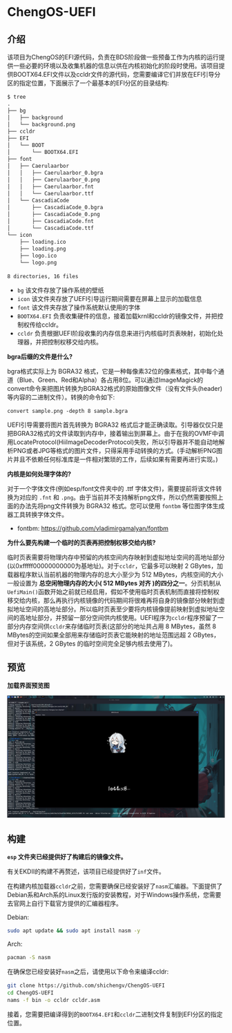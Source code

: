 # ChengOS-UEFI 

## 介绍

该项目为ChengOS的EFI源代码，负责在BDS阶段做一些预备工作为内核的运行提供一些必要的环境以及收集机器的信息以供在内核初始化的阶段时使用。该项目提供BOOTX64.EFI文件以及ccldr文件的源代码，您需要编译它们并放在EFI引导分区的指定位置，下面展示了一个最基本的EFI分区的目录结构:
```
$ tree         
.
├── bg
│   ├── background
│   └── background.png
├── ccldr
├── EFI
│   └── BOOT
│       └── BOOTX64.EFI
├── font
│   ├── Caerulaarbor
│   │   ├── Caerulaarbor_0.bgra
│   │   ├── Caerulaarbor_0.png
│   │   ├── Caerulaarbor.fnt
│   │   └── Caerulaarbor.ttf
│   └── CascadiaCode
│       ├── CascadiaCode_0.bgra
│       ├── CascadiaCode_0.png
│       ├── CascadiaCode.fnt
│       └── CascadiaCode.ttf
└── icon
    ├── loading.ico
    ├── loading.png
    ├── logo.ico
    └── logo.png

8 directories, 16 files
```
- `bg` 该文件存放了操作系统的壁纸
- `icon` 该文件夹存放了UEFI引导运行期间需要在屏幕上显示的加载信息
- `font` 该文件夹存放了操作系统默认使用的字体
- `BOOTX64.EFI` 负责收集硬件的信息，接着加载krnl和ccldr的镜像文件，并把控制权传给ccldr。
- `ccldr` 负责根据UEFI阶段收集的内存信息来进行内核临时页表映射，初始化处理器，并把控制权移交给内核。

**bgra后缀的文件是什么?**

bgra格式实际上为 BGRA32 格式，它是一种每像素32位的像素格式，其中每个通道（Blue、Green、Red和Alpha）各占用8位。可以通过ImageMagick的convert命令来把图片转换为BGRA32格式的原始图像文件（没有文件头(header)等内容的二进制文件）。转换的命令如下:
```
convert sample.png -depth 8 sample.bgra
```
UEFI引导需要将图片首先转换为 BGRA32 格式后才能正确读取。引导器仅仅只是把BGRA32格式的文件读取到内存中，接着输出到屏幕上。由于在我的OVMF中调用LocateProtocol(HiiImageDecoderProtocol)失败，所以引导器并不能自动地解析PNG或者JPG等格式的图片文件，只得采用手动转换的方式。(手动解析PNG图片并且不依赖任何标准库是一件相对繁琐的工作，后续如果有需要再进行实现。)


**内核是如何处理字体的?**

对于一个字体文件(例如esp/font文件夹中的 .ttf 字体文件)，需要提前将该文件转换为对应的 `.fnt` 和 `.png`。由于当前并不支持解析png文件，所以仍然需要按照上面的办法先将png文件转换为 BGRA32 格式。您可以使用 `fontbm` 等位图字体生成器工具转换字体文件。

- fontbm: https://github.com/vladimirgamalyan/fontbm


**为什么要先构建一个临时的页表再把控制权移交给内核?**

临时页表需要将物理内存中预留的内核空间内存映射到虚拟地址空间的高地址部分(以0xfffff00000000000为基地址)。对于`ccldr`，它最多可以映射 2 GBytes，加载器程序默认当前机器的物理内存的总大小至少为 512 MBytes，内核空间的大小一般设置为 **总空闲物理内存的大小( 512 MBytes 对齐 )的四分之一**。分页机制从`UefiMain()`函数开始之前就已经启用，假如不使用临时页表机制而直接将控制权移交给内核，那么再执行内核镜像的代码期间将很难再将自身的镜像部分映射到虚拟地址空间的高地址部分。所以临时页表至少要将内核镜像提前映射到虚拟地址空间的高地址部分，并预留一部分空间供内核使用。UEFI程序为`ccldr`程序预留了一部分内存空间供`ccldr`来存储临时页表(这部分的地址共占用 8 MBytes，虽然 8 MBytes的空间如果全部用来存储临时页表它能映射的地址范围远超 2 GBytes，但对于该系统，2 GBytes 的临时空间完全足够内核去使用了)。

## 预览

**加载界面预览图**

![Alt text](<./img/sample.png>)

## 构建

**`esp` 文件夹已经提供好了构建后的镜像文件。**

有关EKDⅡ的构建不再赘述，该项目已经提供好了`inf`文件。

在构建内核加载器`ccldr`之前，您需要确保已经安装好了`nasm`汇编器。下面提供了Debian系和Arch系的Linux发行版的安装教程，对于Windows操作系统，您需要去官网上自行下载官方提供的汇编器程序。

Debian:
```bash
sudo apt update && sudo apt install nasm -y
```

Arch:
```bash
pacman -S nasm
```

在确保您已经安装好`nasm`之后，请使用以下命令来编译ccldr:
```bash
git clone https://github.com/shichengv/ChengOS-UEFI
cd ChengOS-UEFI
nams -f bin -o ccldr ccldr.asm
```

接着，您需要把编译得到的`BOOTX64.EFI`和`ccldr`二进制文件复制到EFI分区的指定位置。
